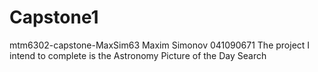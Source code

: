 # Capstone1
mtm6302-capstone-MaxSim63
Maxim Simonov
041090671
The project I intend to complete is the Astronomy Picture of the Day Search